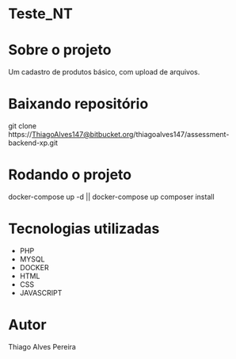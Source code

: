 # Teste_NT

# Sobre o projeto

Um cadastro de produtos básico, com upload de arquivos.

# Baixando repositório

git clone https://ThiagoAlves147@bitbucket.org/thiagoalves147/assessment-backend-xp.git

# Rodando o projeto

docker-compose up -d || docker-compose up
composer install

# Tecnologias utilizadas
- PHP
- MYSQL
- DOCKER
- HTML
- CSS
- JAVASCRIPT

# Autor

Thiago Alves Pereira

